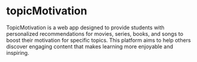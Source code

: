 # topicMotivation
TopicMotivation is a web app designed to provide students with personalized recommendations for movies, series, books, and songs to boost their motivation for specific topics. This platform aims to help others discover engaging content that makes learning more enjoyable and inspiring.
